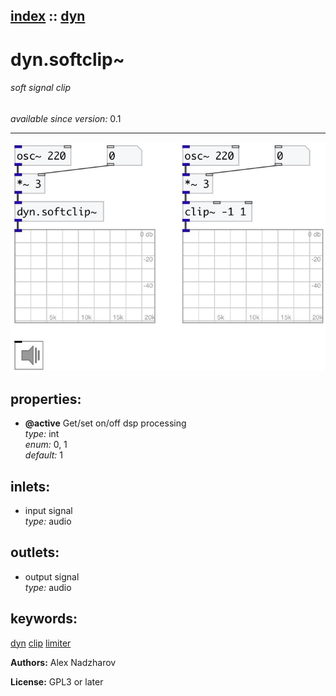 [index](index.html) :: [dyn](category_dyn.html)
---

# dyn.softclip~

###### soft signal clip

*available since version:* 0.1

---




[![example](../examples/img/dyn.softclip~.jpg)](../examples/pd/dyn.softclip~.pd)







## properties:

* **@active** 
Get/set on/off dsp processing<br>
_type:_ int<br>
_enum:_ 0, 1<br>
_default:_ 1<br>



## inlets:

* input signal<br>
_type:_ audio



## outlets:

* output signal<br>
_type:_ audio



## keywords:

[dyn](keywords/dyn.html)
[clip](keywords/clip.html)
[limiter](keywords/limiter.html)






**Authors:** Alex Nadzharov




**License:** GPL3 or later





